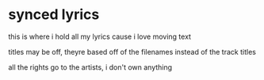 # synced lyrics

this is where i hold all my lyrics cause i love moving text

titles may be off, theyre based off of the filenames instead of the track titles

all the rights go to the artists, i don't own anything